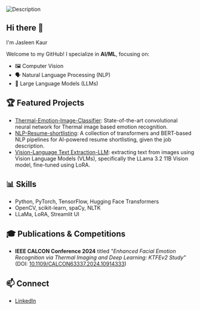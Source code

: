 ![Description]([https://github.com/Jasl-hub/Jasl-hub/blob/main/digital_brain_circle_Version1.svg])

## Hi there 👋
I'm Jasleen Kaur 

Welcome to my GitHub! I specialize in **AI/ML**, focusing on:

- 🖼️ Computer Vision
- 🗣️ Natural Language Processing (NLP)
- 🦙 Large Language Models (LLMs)

## 🏆 Featured Projects

- [Thermal-Emotion-Image-Classifier]([https://github.com/Jasl-hub/Thermal-Imaging---KTFEv2]): State-of-the-art convolutional neural network for Thermal image based emotion recognition.
- [NLP-Resume-shortlisting]([https://github.com/Jasl-hub/resume_shortlisting]): A collection of transformers and BERT-based NLP pipelines for AI-powered resume shortlisting, given the job description.
- [Vision-Language Text Extraction-LLM]([https://github.com/Jasl-hub/Vision-Language-Text-Extraction-using-LLama-3.2-and-LoRA-Fine-Tuning]): extracting text from images using Vision Language Models (VLMs), specifically the LLama 3.2 11B Vision model, fine-tuned using LoRA.

## 📊 Skills

- Python, PyTorch, TensorFlow, Hugging Face Transformers
- OpenCV, scikit-learn, spaCy, NLTK
- LLaMa, LoRA, Streamlit UI 

## 🎓 Publications & Competitions

- **IEEE CALCON Conference 2024** titled *"Enhanced Facial Emotion Recognition via Thermal Imaging and Deep Learning: KTFEv2 Study"* (DOI: [10.1109/CALCON63337.2024.10914333](https://doi.org/10.1109/CALCON63337.2024.10914333))

## 📫 Connect

- [LinkedIn](https://linkedin.com/in/jas03leen)

<!--
**Jasl-hub/Jasl-hub** is a ✨ _special_ ✨ repository because its `README.md` (this file) appears on your GitHub profile.

Here are some ideas to get you started:

- 🔭 I’m currently working on ...
- 🌱 I’m currently learning ...
- 👯 I’m looking to collaborate on ...
- 🤔 I’m looking for help with ...
- 💬 Ask me about ...
- 📫 How to reach me: ...
- 😄 Pronouns: ...
- ⚡ Fun fact: ...
-->
